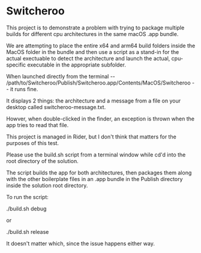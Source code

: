 # Switcheroo

This project is to demonstrate a problem with trying to package multiple builds for different cpu architectures in the same macOS .app bundle.

We are attempting to place the entire x64 and arm64 build folders inside the MacOS folder in the bundle and then use a script as a stand-in for the actual exectuable to detect the architecture and launch the actual, cpu-specific executable in the appropriate subfolder.

When launched directly from the terminal -- /path/to/Switcheroo/Publish/Switcheroo.app/Contents/MacOS/Switcheroo -- it runs fine.

It displays 2 things: the architecture and a message from a file on your desktop called switcheroo-message.txt.

Howver, when double-clicked in the finder, an exception is thrown when the app tries to read that file.

This project is managed in Rider, but I don't think that matters for the purposes of this test.

Please use the build.sh script from a terminal window while cd'd into the root directory of the solution.

The script builds the app for both architectures, then packages them along with the other boilerplate files in an .app bundle in the Publish directory inside the solution root directory.

To run the script:

./build.sh debug

or 

./build.sh release

It doesn't matter which, since the issue happens either way.

